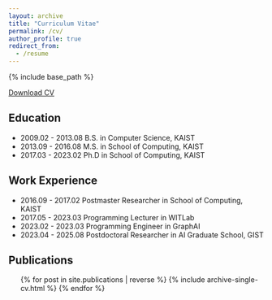 ```yaml
---
layout: archive
title: "Curriculum Vitae"
permalink: /cv/
author_profile: true
redirect_from:
  - /resume
---
```


{% include base_path %}

[Download CV](../files/cv_sejinkim_2024.pdf)

Education
------
* 2009.02 - 2013.08   B.S. in Computer Science, KAIST
* 2013.09 - 2016.08   M.S. in School of Computing, KAIST
* 2017.03 - 2023.02   Ph.D in School of Computing, KAIST


Work Experience
------
* 2016.09 - 2017.02   Postmaster Researcher in School of Computing, KAIST
* 2017.05 - 2023.03   Programming Lecturer in WITLab
* 2023.02 - 2023.03   Programming Engineer in GraphAI 
* 2023.04 - 2025.08   Postdoctoral Researcher in AI Graduate School, GIST


Publications
------
  <ul>{% for post in site.publications | reverse %}
    {% include archive-single-cv.html %}
  {% endfor %}</ul>
